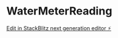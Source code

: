 # WaterMeterReading

[Edit in StackBlitz next generation editor ⚡️](https://stackblitz.com/~/github.com/Berthel/WaterMeterReading)